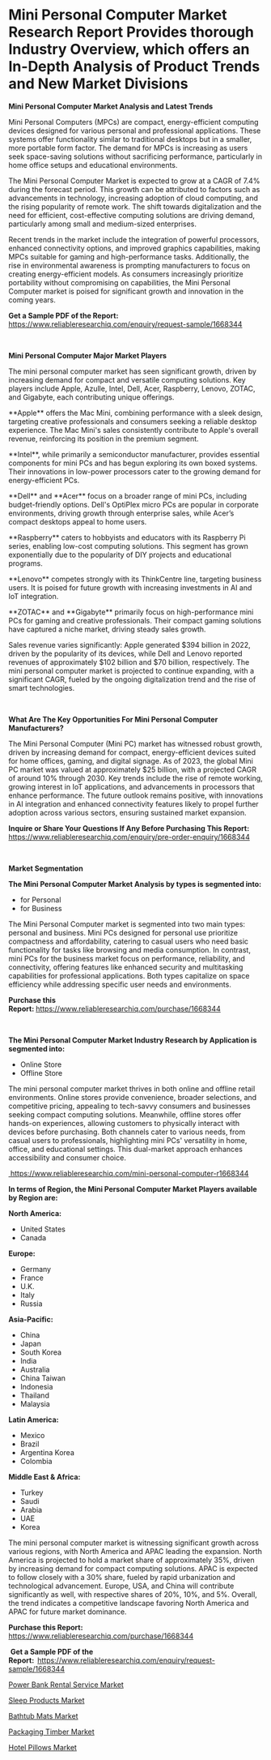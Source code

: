 <p><h1>Mini Personal Computer Market Research Report Provides thorough Industry Overview, which offers an In-Depth Analysis of Product Trends and New Market Divisions</h1></p><p><strong>Mini Personal Computer Market Analysis and Latest Trends</strong></p>
<p><p>Mini Personal Computers (MPCs) are compact, energy-efficient computing devices designed for various personal and professional applications. These systems offer functionality similar to traditional desktops but in a smaller, more portable form factor. The demand for MPCs is increasing as users seek space-saving solutions without sacrificing performance, particularly in home office setups and educational environments.</p><p>The Mini Personal Computer Market is expected to grow at a CAGR of 7.4% during the forecast period. This growth can be attributed to factors such as advancements in technology, increasing adoption of cloud computing, and the rising popularity of remote work. The shift towards digitalization and the need for efficient, cost-effective computing solutions are driving demand, particularly among small and medium-sized enterprises.</p><p>Recent trends in the market include the integration of powerful processors, enhanced connectivity options, and improved graphics capabilities, making MPCs suitable for gaming and high-performance tasks. Additionally, the rise in environmental awareness is prompting manufacturers to focus on creating energy-efficient models. As consumers increasingly prioritize portability without compromising on capabilities, the Mini Personal Computer market is poised for significant growth and innovation in the coming years.</p></p>
<p><strong>Get a Sample PDF of the Report:&nbsp;</strong> <a href="https://www.reliableresearchiq.com/enquiry/request-sample/1668344?utm_campaign=103&utm_medium=2&utm_source=Github&utm_content=ia&utm_term=06032025&utm_id=mini-personal-computer">https://www.reliableresearchiq.com/enquiry/request-sample/1668344</a></p>
<p>&nbsp;</p>
<p><strong>Mini Personal Computer Major Market Players</strong></p>
<p><p>The mini personal computer market has seen significant growth, driven by increasing demand for compact and versatile computing solutions. Key players include Apple, Azulle, Intel, Dell, Acer, Raspberry, Lenovo, ZOTAC, and Gigabyte, each contributing unique offerings.</p><p>**Apple** offers the Mac Mini, combining performance with a sleek design, targeting creative professionals and consumers seeking a reliable desktop experience. The Mac Mini's sales consistently contribute to Apple's overall revenue, reinforcing its position in the premium segment.</p><p>**Intel**, while primarily a semiconductor manufacturer, provides essential components for mini PCs and has begun exploring its own boxed systems. Their innovations in low-power processors cater to the growing demand for energy-efficient PCs.</p><p>**Dell** and **Acer** focus on a broader range of mini PCs, including budget-friendly options. Dell's OptiPlex micro PCs are popular in corporate environments, driving growth through enterprise sales, while Acer’s compact desktops appeal to home users.</p><p>**Raspberry** caters to hobbyists and educators with its Raspberry Pi series, enabling low-cost computing solutions. This segment has grown exponentially due to the popularity of DIY projects and educational programs.</p><p>**Lenovo** competes strongly with its ThinkCentre line, targeting business users. It is poised for future growth with increasing investments in AI and IoT integration.</p><p>**ZOTAC** and **Gigabyte** primarily focus on high-performance mini PCs for gaming and creative professionals. Their compact gaming solutions have captured a niche market, driving steady sales growth.</p><p>Sales revenue varies significantly: Apple generated $394 billion in 2022, driven by the popularity of its devices, while Dell and Lenovo reported revenues of approximately $102 billion and $70 billion, respectively. The mini personal computer market is projected to continue expanding, with a significant CAGR, fueled by the ongoing digitalization trend and the rise of smart technologies.</p></p>
<p>&nbsp;</p>
<p><strong>What Are The Key Opportunities For Mini Personal Computer Manufacturers?</strong></p>
<p><p>The Mini Personal Computer (Mini PC) market has witnessed robust growth, driven by increasing demand for compact, energy-efficient devices suited for home offices, gaming, and digital signage. As of 2023, the global Mini PC market was valued at approximately $25 billion, with a projected CAGR of around 10% through 2030. Key trends include the rise of remote working, growing interest in IoT applications, and advancements in processors that enhance performance. The future outlook remains positive, with innovations in AI integration and enhanced connectivity features likely to propel further adoption across various sectors, ensuring sustained market expansion.</p></p>
<p><strong>Inquire or Share Your Questions If Any Before Purchasing This Report:</strong> <a href="https://www.reliableresearchiq.com/enquiry/pre-order-enquiry/1668344?utm_campaign=103&utm_medium=2&utm_source=Github&utm_content=ia&utm_term=06032025&utm_id=mini-personal-computer">https://www.reliableresearchiq.com/enquiry/pre-order-enquiry/1668344</a></p>
<p>&nbsp;</p>
<p><strong>Market Segmentation</strong></p>
<p><strong>The Mini Personal Computer Market Analysis by types is segmented into:</strong></p>
<p><ul><li>for Personal</li><li>for Business</li></ul></p>
<p><p>The Mini Personal Computer market is segmented into two main types: personal and business. Mini PCs designed for personal use prioritize compactness and affordability, catering to casual users who need basic functionality for tasks like browsing and media consumption. In contrast, mini PCs for the business market focus on performance, reliability, and connectivity, offering features like enhanced security and multitasking capabilities for professional applications. Both types capitalize on space efficiency while addressing specific user needs and environments.</p></p>
<p><strong>Purchase this Report:&nbsp;</strong><a href="https://www.reliableresearchiq.com/purchase/1668344?utm_campaign=103&utm_medium=2&utm_source=Github&utm_content=ia&utm_term=06032025&utm_id=mini-personal-computer">https://www.reliableresearchiq.com/purchase/1668344</a></p>
<p>&nbsp;</p>
<p><strong>The Mini Personal Computer Market Industry Research by Application is segmented into:</strong></p>
<p><ul><li>Online Store</li><li>Offline Store</li></ul></p>
<p><p>The mini personal computer market thrives in both online and offline retail environments. Online stores provide convenience, broader selections, and competitive pricing, appealing to tech-savvy consumers and businesses seeking compact computing solutions. Meanwhile, offline stores offer hands-on experiences, allowing customers to physically interact with devices before purchasing. Both channels cater to various needs, from casual users to professionals, highlighting mini PCs' versatility in home, office, and educational settings. This dual-market approach enhances accessibility and consumer choice.</p></p>
<p><a href="https://www.reliableresearchiq.com/mini-personal-computer-r1668344?utm_campaign=103&utm_medium=2&utm_source=Github&utm_content=ia&utm_term=06032025&utm_id=mini-personal-computer">&nbsp;https://www.reliableresearchiq.com/mini-personal-computer-r1668344</a></p>
<p><strong>In terms of Region, the Mini Personal Computer Market Players available by Region are:</strong></p>
<p>
    <p> <strong> North America: </strong>
        <ul>
            <li>United States</li>
            <li>Canada</li>
        </ul>
        </p> 
    <p> <strong> Europe: </strong>
        <ul>
            <li>Germany</li>
            <li>France</li>
            <li>U.K.</li>
            <li>Italy</li>
            <li>Russia</li>
        </ul>
        </p> 
    <p> <strong> Asia-Pacific: </strong>
        <ul>
            <li>China</li>
            <li>Japan</li>
            <li>South Korea</li>
            <li>India</li>
            <li>Australia</li>
            <li>China Taiwan</li>
            <li>Indonesia</li>
            <li>Thailand</li>
            <li>Malaysia</li>
        </ul>
        </p> 
    <p> <strong> Latin America: </strong>
        <ul>
            <li>Mexico</li>
            <li>Brazil</li>
            <li>Argentina Korea</li>
            <li>Colombia</li>
        </ul>
        </p> 
    <p> <strong> Middle East & Africa: </strong>
        <ul>
            <li>Turkey</li>
            <li>Saudi</li>
            <li>Arabia</li>
            <li>UAE</li>
            <li>Korea</li>
        </ul>
    </p>
    </p>
<p><p>The mini personal computer market is witnessing significant growth across various regions, with North America and APAC leading the expansion. North America is projected to hold a market share of approximately 35%, driven by increasing demand for compact computing solutions. APAC is expected to follow closely with a 30% share, fueled by rapid urbanization and technological advancement. Europe, USA, and China will contribute significantly as well, with respective shares of 20%, 10%, and 5%. Overall, the trend indicates a competitive landscape favoring North America and APAC for future market dominance.</p></p>
<p><strong>Purchase this Report: </strong><a href="https://www.reliableresearchiq.com/purchase/1668344?utm_campaign=103&utm_medium=2&utm_source=Github&utm_content=ia&utm_term=06032025&utm_id=mini-personal-computer">https://www.reliableresearchiq.com/purchase/1668344</a></p>
<p>&nbsp;<strong>Get a Sample PDF of the Report:&nbsp;&nbsp;</strong><a href="https://www.reliableresearchiq.com/enquiry/request-sample/1668344?utm_campaign=103&utm_medium=2&utm_source=Github&utm_content=ia&utm_term=06032025&utm_id=mini-personal-computer">https://www.reliableresearchiq.com/enquiry/request-sample/1668344</a></p>
<p><strong></strong></p>
<p><p><a href="https://github.com/zeyddaddo4/Market-Research-Report-List-1/blob/main/power-bank-rental-service-market.md?utm_campaign=103&utm_medium=2&utm_source=Github&utm_content=ia&utm_term=06032025&utm_id=mini-personal-computer">Power Bank Rental Service Market</a></p><p><a href="https://github.com/snakewaduddx/Market-Research-Report-List-1/blob/main/sleep-products-market.md?utm_campaign=103&utm_medium=2&utm_source=Github&utm_content=ia&utm_term=06032025&utm_id=mini-personal-computer">Sleep Products Market</a></p><p><a href="https://github.com/siriocooch4a/Market-Research-Report-List-1/blob/main/bathtub-mats-market.md?utm_campaign=103&utm_medium=2&utm_source=Github&utm_content=ia&utm_term=06032025&utm_id=mini-personal-computer">Bathtub Mats Market</a></p><p><a href="https://github.com/yakobotege/Market-Research-Report-List-1/blob/main/packaging-timber-market.md?utm_campaign=103&utm_medium=2&utm_source=Github&utm_content=ia&utm_term=06032025&utm_id=mini-personal-computer">Packaging Timber Market</a></p><p><a href="https://github.com/sakuniniray98/Market-Research-Report-List-1/blob/main/hotel-pillows-market.md?utm_campaign=103&utm_medium=2&utm_source=Github&utm_content=ia&utm_term=06032025&utm_id=mini-personal-computer">Hotel Pillows Market</a></p></p>